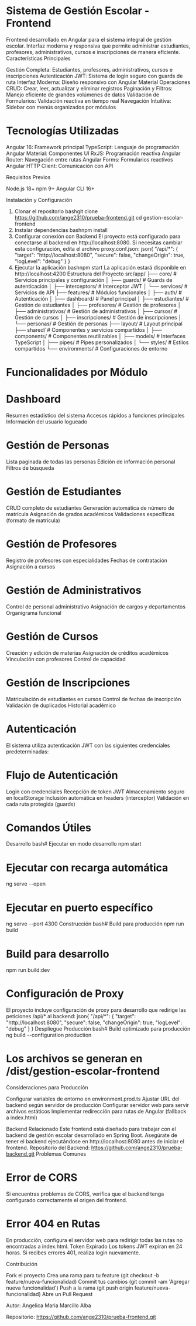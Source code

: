 # Sistema de Gestión Escolar - Frontend

Frontend desarrollado en Angular para el sistema integral de gestión escolar. Interfaz moderna y responsiva que permite administrar estudiantes, profesores, administrativos, cursos e inscripciones de manera eficiente.
Características Principales

Gestión Completa: Estudiantes, profesores, administrativos, cursos e inscripciones
Autenticación JWT: Sistema de login seguro con guards de ruta
Interfaz Moderna: Diseño responsivo con Angular Material
Operaciones CRUD: Crear, leer, actualizar y eliminar registros
Paginación y Filtros: Manejo eficiente de grandes volúmenes de datos
Validación de Formularios: Validación reactiva en tiempo real
Navegación Intuitiva: Sidebar con menús organizados por módulos

# Tecnologías Utilizadas

Angular 16: Framework principal
TypeScript: Lenguaje de programación
Angular Material: Componentes UI
RxJS: Programación reactiva
Angular Router: Navegación entre rutas
Angular Forms: Formularios reactivos
Angular HTTP Client: Comunicación con API

Requisitos Previos

Node.js 18+
npm 9+
Angular CLI 16+

Instalación y Configuración
1. Clonar el repositorio
bashgit clone <https://github.com/ange2310/prueba-frontend.git>
cd gestion-escolar-frontend
2. Instalar dependencias
bashnpm install
3. Configurar conexión con Backend
El proyecto está configurado para conectarse al backend en http://localhost:8080. Si necesitas cambiar esta configuración, edita el archivo proxy.conf.json:
json{
  "/api/*": {
    "target": "http://localhost:8080",
    "secure": false,
    "changeOrigin": true,
    "logLevel": "debug"
  }
}
4. Ejecutar la aplicación
bashnpm start
La aplicación estará disponible en http://localhost:4200
Estructura del Proyecto
src/app/
├── core/                     # Servicios principales y configuración
│   ├── guards/              # Guards de autenticación
│   ├── interceptors/        # Interceptor JWT
│   └── services/            # Servicios de API
├── features/                # Módulos funcionales
│   ├── auth/               # Autenticación
│   ├── dashboard/          # Panel principal
│   ├── estudiantes/        # Gestión de estudiantes
│   ├── profesores/         # Gestión de profesores
│   ├── administrativos/    # Gestión de administrativos
│   ├── cursos/            # Gestión de cursos
│   ├── inscripciones/     # Gestión de inscripciones
│   └── personas/          # Gestión de personas
├── layout/                 # Layout principal
├── shared/                 # Componentes y servicios compartidos
│   ├── components/        # Componentes reutilizables
│   ├── models/           # Interfaces TypeScript
│   ├── pipes/            # Pipes personalizados
│   └── styles/           # Estilos compartidos
└── environments/          # Configuraciones de entorno
# Funcionalidades por Módulo
# Dashboard

Resumen estadístico del sistema
Accesos rápidos a funciones principales
Información del usuario logueado

# Gestión de Personas

Lista paginada de todas las personas
Edición de información personal
Filtros de búsqueda

# Gestión de Estudiantes

CRUD completo de estudiantes
Generación automática de número de matrícula
Asignación de grados académicos
Validaciones específicas (formato de matrícula)

# Gestión de Profesores

Registro de profesores con especialidades
Fechas de contratación
Asignación a cursos

# Gestión de Administrativos

Control de personal administrativo
Asignación de cargos y departamentos
Organigrama funcional

# Gestión de Cursos

Creación y edición de materias
Asignación de créditos académicos
Vinculación con profesores
Control de capacidad

# Gestión de Inscripciones

Matriculación de estudiantes en cursos
Control de fechas de inscripción
Validación de duplicados
Historial académico

# Autenticación
El sistema utiliza autenticación JWT con las siguientes credenciales predeterminadas:

# Flujo de Autenticación

Login con credenciales
Recepción de token JWT
Almacenamiento seguro en localStorage
Inclusión automática en headers (interceptor)
Validación en cada ruta protegida (guards)

# Comandos Útiles
Desarrollo
bash# Ejecutar en modo desarrollo
npm start

# Ejecutar con recarga automática
ng serve --open

# Ejecutar en puerto específico
ng serve --port 4300
Construcción
bash# Build para producción
npm run build

# Build para desarrollo
npm run build:dev

# Configuración de Proxy
El proyecto incluye configuración de proxy para desarrollo que redirige las peticiones /api/* al backend:
json{
  "/api/*": {
    "target": "http://localhost:8080",
    "secure": false,
    "changeOrigin": true,
    "logLevel": "debug"
  }
}
Despliegue
Producción
bash# Build optimizado para producción
ng build --configuration production

# Los archivos se generan en /dist/gestion-escolar-frontend
Consideraciones para Producción

Configurar variables de entorno en environment.prod.ts
Ajustar URL del backend según servidor de producción
Configurar servidor web para servir archivos estáticos
Implementar redirección para rutas de Angular (fallback a index.html)

Backend Relacionado
Este frontend está diseñado para trabajar con el backend de gestión escolar desarrollado en Spring Boot. Asegúrate de tener el backend ejecutándose en http://localhost:8080 antes de iniciar el frontend.
Repositorio del Backend: https://github.com/ange2310/prueba-backend.git
Problemas Comunes
# Error de CORS
Si encuentras problemas de CORS, verifica que el backend tenga configurado correctamente el origen del frontend.
# Error 404 en Rutas
En producción, configura el servidor web para redirigir todas las rutas no encontradas a index.html.
Token Expirado
Los tokens JWT expiran en 24 horas. Si recibes errores 401, realiza login nuevamente.

Contribución

Fork el proyecto
Crea una rama para tu feature (git checkout -b feature/nueva-funcionalidad)
Commit tus cambios (git commit -am 'Agregar nueva funcionalidad')
Push a la rama (git push origin feature/nueva-funcionalidad)
Abre un Pull Request


Autor: Angelica Maria Marcillo Alba

Repositorio: https://github.com/ange2310/prueba-frontend.git